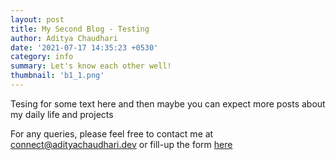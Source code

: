 ```yaml
---
layout: post
title: My Second Blog - Testing
author: Aditya Chaudhari
date: '2021-07-17 14:35:23 +0530'
category: info
summary: Let's know each other well!
thumbnail: 'b1_1.png'
---
```


Tesing for some text here and then maybe you can expect more posts about my daily life and projects

For any queries, please feel free to contact me at connect@adityachaudhari.dev or fill-up the form [here](/contact)
